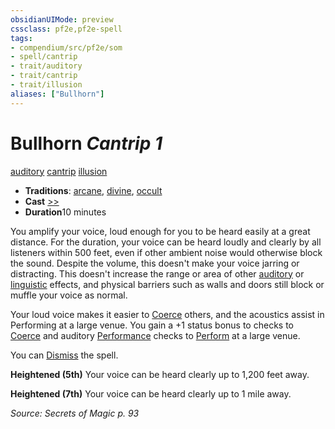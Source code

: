 ```yaml
---
obsidianUIMode: preview
cssclass: pf2e,pf2e-spell
tags:
- compendium/src/pf2e/som
- spell/cantrip
- trait/auditory
- trait/cantrip
- trait/illusion
aliases: ["Bullhorn"]
---
```

# Bullhorn *Cantrip 1*   
[auditory](../../Rules/traits/auditory.md)  [cantrip](../../Rules/traits/cantrip.md)  [illusion](../../Rules/traits/illusion.md)  

- **Traditions**: [arcane](../../Rules/traits/arcane.md), [divine](../../Rules/traits/divine.md), [occult](../../Rules/traits/occult.md)
- **Cast** [>>](../../Rules/core-rulebook/chapter-9-playing-the-game.md#Actions "Two-Action") 
- **Duration**10 minutes

You amplify your voice, loud enough for you to be heard easily at a great distance. For the duration, your voice can be heard loudly and clearly by all listeners within 500 feet, even if other ambient noise would otherwise block the sound. Despite the volume, this doesn't make your voice jarring or distracting. This doesn't increase the range or area of other [auditory](../../Rules/traits/auditory.md) or [linguistic](../../Rules/traits/linguistic.md) effects, and physical barriers such as walls and doors still block or muffle your voice as normal.

Your loud voice makes it easier to [Coerce](../../Rules/actions/coerce.md) others, and the acoustics assist in Performing at a large venue. You gain a +1 status bonus to checks to [Coerce](../../Rules/actions/coerce.md) and auditory [Performance](../skills.md#Performance) checks to [Perform](../../Rules/actions/perform.md) at a large venue.

You can [Dismiss](../../Rules/actions/dismiss.md) the spell.

**Heightened (5th)** Your voice can be heard clearly up to 1,200 feet away.

**Heightened (7th)** Your voice can be heard clearly up to 1 mile away.

*Source: Secrets of Magic p. 93*